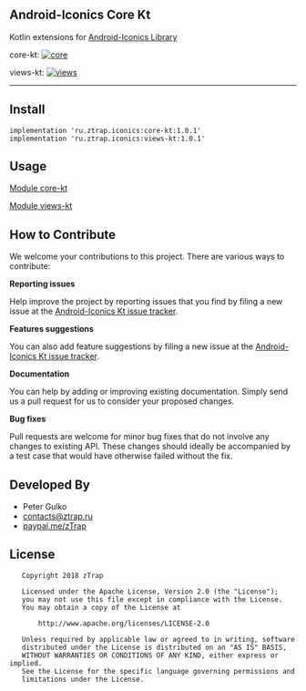 ## Android-Iconics Core Kt
Kotlin extensions for [Android-Iconics Library](https://github.com/mikepenz/Android-Iconics)

core-kt: [ ![core](https://api.bintray.com/packages/ztrap/maven/core-kt/images/download.svg) ](https://bintray.com/ztrap/maven/core-kt/_latestVersion)

views-kt: [ ![views](https://api.bintray.com/packages/ztrap/maven/views-kt/images/download.svg) ](https://bintray.com/ztrap/maven/views-kt/_latestVersion)

---

Install
-------

```groove
implementation 'ru.ztrap.iconics:core-kt:1.0.1'
implementation 'ru.ztrap.iconics:views-kt:1.0.1'
```

Usage
-----

[Module core-kt](USAGE_CORE.md)

[Module views-kt](USAGE_VIEWS.md)

How to Contribute
-----------------

We welcome your contributions to this project. There are various ways to contribute:

**Reporting issues**

Help improve the project by reporting issues that you find by filing a new issue at the
[Android-Iconics Kt issue tracker](https://github.com/zTrap/Android-Iconics-Kt/issues/new).

**Features suggestions**

You can also add feature suggestions by filing a new issue at the
[Android-Iconics Kt issue tracker](https://github.com/zTrap/Android-Iconics-Kt/issues/new).

**Documentation**

You can help by adding or improving existing documentation. Simply send us a pull request for us to
consider your proposed changes.

**Bug fixes**

Pull requests are welcome for minor bug fixes that do not involve any changes to existing API.
These changes should ideally be accompanied by a test case that would have otherwise failed without
the fix.

Developed By
------------

 - Peter Gulko
 - contacts@ztrap.ru
 - [paypal.me/zTrap](https://www.paypal.me/zTrap)

License
-------

       Copyright 2018 zTrap

       Licensed under the Apache License, Version 2.0 (the "License");
       you may not use this file except in compliance with the License.
       You may obtain a copy of the License at

           http://www.apache.org/licenses/LICENSE-2.0

       Unless required by applicable law or agreed to in writing, software
       distributed under the License is distributed on an "AS IS" BASIS,
       WITHOUT WARRANTIES OR CONDITIONS OF ANY KIND, either express or implied.
       See the License for the specific language governing permissions and
       limitations under the License.
